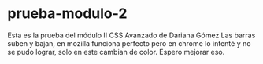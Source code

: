# prueba-modulo-2
Esta es la prueba del módulo II CSS Avanzado de Dariana Gómez
Las barras suben y bajan, en mozilla funciona perfecto pero en chrome lo intenté y no se pudo lograr, solo en este cambian de color. Espero mejorar eso. 
